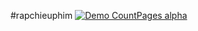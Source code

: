 ﻿#rapchieuphim
[![Demo CountPages alpha](https://share.gifyoutube.com/KzB6Gb.gif)](https://www.youtube.com/watch?v=ek1j272iAmc)

